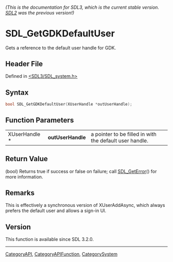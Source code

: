 ###### (This is the documentation for SDL3, which is the current stable version. [SDL2](https://wiki.libsdl.org/SDL2/) was the previous version!)
# SDL_GetGDKDefaultUser

Gets a reference to the default user handle for GDK.

## Header File

Defined in [<SDL3/SDL_system.h>](https://github.com/libsdl-org/SDL/blob/main/include/SDL3/SDL_system.h)

## Syntax

```c
bool SDL_GetGDKDefaultUser(XUserHandle *outUserHandle);
```

## Function Parameters

|               |                   |                                                         |
| ------------- | ----------------- | ------------------------------------------------------- |
| XUserHandle * | **outUserHandle** | a pointer to be filled in with the default user handle. |

## Return Value

(bool) Returns true if success or false on failure; call
[SDL_GetError](SDL_GetError)() for more information.

## Remarks

This is effectively a synchronous version of XUserAddAsync, which always
prefers the default user and allows a sign-in UI.

## Version

This function is available since SDL 3.2.0.

----
[CategoryAPI](CategoryAPI), [CategoryAPIFunction](CategoryAPIFunction), [CategorySystem](CategorySystem)

